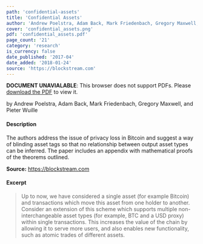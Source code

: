 ```yaml
---
path: 'confidential-assets'
title: 'Confidential Assets'
author: 'Andrew Poelstra, Adam Back, Mark Friedenbach, Gregory Maxwell, Pieter Wuille'
cover: 'confidential_assets.png'
pdf: 'confidential_assets.pdf'
page_count: '21'
category: 'research'
is_currency: false
date_published: '2017-04'
date_added: '2018-01-24'
source: 'https://blockstream.com'
---
```


<object class="pdf_embed" data="/pdf/confidential_assets.pdf" type="application/pdf" width="100%" height="100%">
   <p><b>DOCUMENT UNAVIALABLE</b>: This browser does not support PDFs. Please <a href="/pdf/confidential_assets.pdf">download the PDF</a> to view it.</p>
</object>

by Andrew Poelstra, Adam Back, Mark Friedenbach, Gregory Maxwell, and Pieter Wuille

#### Description
The authors address the issue of privacy loss in Bitcoin and suggest a way of blinding asset tags so that no relationship between output asset types can be inferred. The paper includes an appendix with mathematical proofs of the theorems outlined.

**Source:** https://blockstream.com

#### Excerpt
> Up to now, we have considered a single asset (for example Bitcoin) and transactions which move this asset from one holder to another. Consider an extension of this scheme which supports multiple non-interchangeable asset types (for example, BTC and a USD proxy) within single transactions. This increases the value of the chain by allowing it to serve more users, and also enables new functionality, such as atomic trades of different assets.
